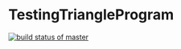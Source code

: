 # TestingTriangleProgram

[![build status of master](https://travis-ci.org/Jhector10/TestingTriangleProgram.svg?branch=master)](https://travis-ci.org/Jhector10/TestingTriangleProgram)
